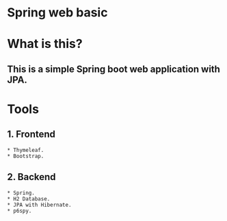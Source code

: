 # Spring web basic

# What is this?
## This is a simple Spring boot web application with JPA.

# Tools
## 1. Frontend
	* Thymeleaf.
	* Bootstrap.

## 2. Backend
	* Spring.
	* H2 Database.
	* JPA with Hibernate.
	* p6spy.
